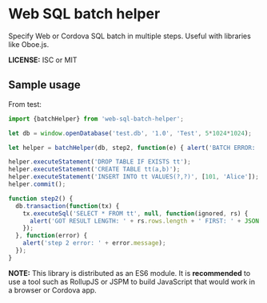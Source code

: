 # Web SQL batch helper

Specify Web or Cordova SQL batch in multiple steps. Useful with libraries like Oboe.js.

**LICENSE:** ISC or MIT

## Sample usage

From test:

```js
import {batchHelper} from 'web-sql-batch-helper';

let db = window.openDatabase('test.db', '1.0', 'Test', 5*1024*1024);

let helper = batchHelper(db, step2, function(e) { alert('BATCH ERROR: ' + message); });

helper.executeStatement('DROP TABLE IF EXISTS tt');
helper.executeStatement('CREATE TABLE tt(a,b)');
helper.executeStatement('INSERT INTO tt VALUES(?,?)', [101, 'Alice']);
helper.commit();

function step2() {
  db.transaction(function(tx) {
    tx.executeSql('SELECT * FROM tt', null, function(ignored, rs) {
      alert('GOT RESULT LENGTH: ' + rs.rows.length + ' FIRST: ' + JSON.stringify(rs.rows.item(0)));
    });
  }, function(error) {
    alert('step 2 error: ' + error.message);
  });
}
```

**NOTE:** This library is distributed as an ES6 module. It is **recommended** to use a tool such as RollupJS or JSPM to build JavaScript that would work in a browser or Cordova app.
